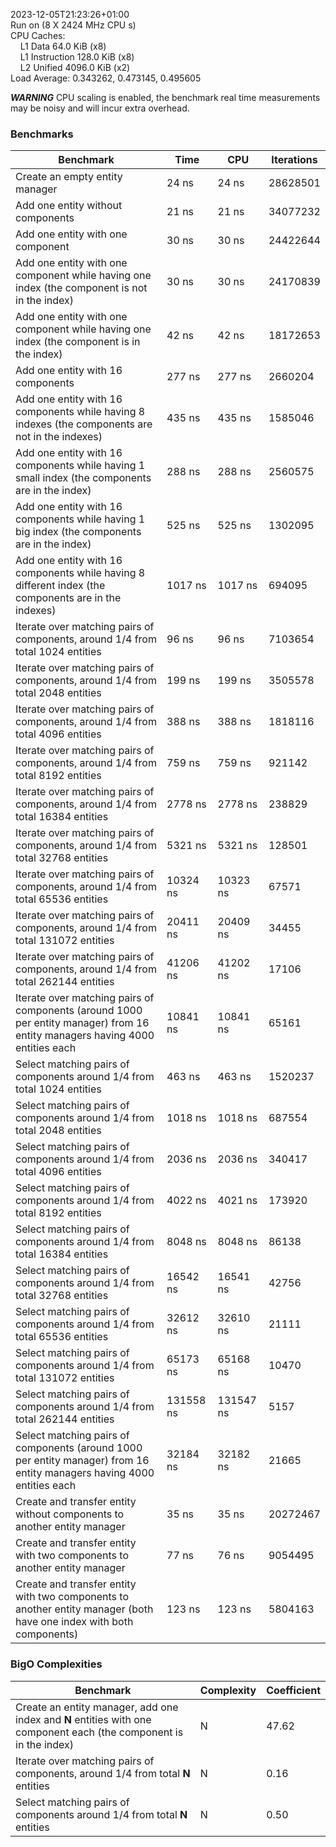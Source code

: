 2023-12-05T21:23:26+01:00  
Run on (8 X 2424 MHz CPU s)  
CPU Caches:  
&nbsp;&nbsp;&nbsp;&nbsp;L1 Data 64.0 KiB (x8)  
&nbsp;&nbsp;&nbsp;&nbsp;L1 Instruction 128.0 KiB (x8)  
&nbsp;&nbsp;&nbsp;&nbsp;L2 Unified 4096.0 KiB (x2)  
Load Average: 0.343262, 0.473145, 0.495605

***WARNING*** CPU scaling is enabled, the benchmark real time measurements may be noisy and will incur extra overhead.

### Benchmarks
Benchmark | Time | CPU | Iterations
--- | --- | --- | ---
Create an empty entity manager | 24 ns | 24 ns | 28628501
Add one entity without components | 21 ns | 21 ns | 34077232
Add one entity with one component | 30 ns | 30 ns | 24422644
Add one entity with one component while having one index (the component is not in the index) | 30 ns | 30 ns | 24170839
Add one entity with one component while having one index (the component is in the index) | 42 ns | 42 ns | 18172653
Add one entity with 16 components | 277 ns | 277 ns | 2660204
Add one entity with 16 components while having 8 indexes (the components are not in the indexes) | 435 ns | 435 ns | 1585046
Add one entity with 16 components while having 1 small index (the components are in the index) | 288 ns | 288 ns | 2560575
Add one entity with 16 components while having 1 big index (the components are in the index) | 525 ns | 525 ns | 1302095
Add one entity with 16 components while having 8 different index (the components are in the indexes) | 1017 ns | 1017 ns | 694095
Iterate over matching pairs of components, around 1/4 from total 1024 entities | 96 ns | 96 ns | 7103654
Iterate over matching pairs of components, around 1/4 from total 2048 entities | 199 ns | 199 ns | 3505578
Iterate over matching pairs of components, around 1/4 from total 4096 entities | 388 ns | 388 ns | 1818116
Iterate over matching pairs of components, around 1/4 from total 8192 entities | 759 ns | 759 ns | 921142
Iterate over matching pairs of components, around 1/4 from total 16384 entities | 2778 ns | 2778 ns | 238829
Iterate over matching pairs of components, around 1/4 from total 32768 entities | 5321 ns | 5321 ns | 128501
Iterate over matching pairs of components, around 1/4 from total 65536 entities | 10324 ns | 10323 ns | 67571
Iterate over matching pairs of components, around 1/4 from total 131072 entities | 20411 ns | 20409 ns | 34455
Iterate over matching pairs of components, around 1/4 from total 262144 entities | 41206 ns | 41202 ns | 17106
Iterate over matching pairs of components (around 1000 per entity manager) from 16 entity managers having 4000 entities each | 10841 ns | 10841 ns | 65161
Select matching pairs of components around 1/4 from total 1024 entities | 463 ns | 463 ns | 1520237
Select matching pairs of components around 1/4 from total 2048 entities | 1018 ns | 1018 ns | 687554
Select matching pairs of components around 1/4 from total 4096 entities | 2036 ns | 2036 ns | 340417
Select matching pairs of components around 1/4 from total 8192 entities | 4022 ns | 4021 ns | 173920
Select matching pairs of components around 1/4 from total 16384 entities | 8048 ns | 8048 ns | 86138
Select matching pairs of components around 1/4 from total 32768 entities | 16542 ns | 16541 ns | 42756
Select matching pairs of components around 1/4 from total 65536 entities | 32612 ns | 32610 ns | 21111
Select matching pairs of components around 1/4 from total 131072 entities | 65173 ns | 65168 ns | 10470
Select matching pairs of components around 1/4 from total 262144 entities | 131558 ns | 131547 ns | 5157
Select matching pairs of components (around 1000 per entity manager) from 16 entity managers having 4000 entities each | 32184 ns | 32182 ns | 21665
Create and transfer entity without components to another entity manager | 35 ns | 35 ns | 20272467
Create and transfer entity with two components to another entity manager | 77 ns | 76 ns | 9054495
Create and transfer entity with two components to another entity manager (both have one index with both components) | 123 ns | 123 ns | 5804163

### BigO Complexities
Benchmark | Complexity | Coefficient
--- | --- | ---
Create an entity manager, add one index and **N** entities with one component each (the component is in the index) | N | 47.62
Iterate over matching pairs of components, around 1/4 from total **N** entities | N | 0.16
Select matching pairs of components around 1/4 from total **N** entities | N | 0.50
